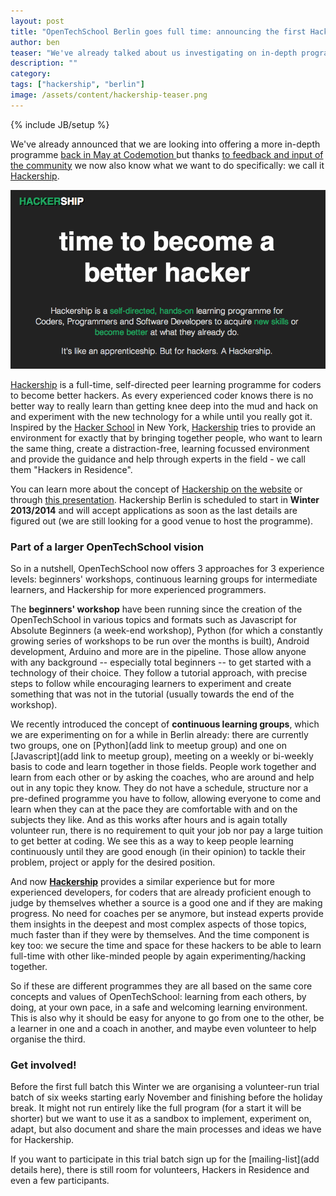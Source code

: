 ```yaml
---
layout: post
title: "OpenTechSchool Berlin goes full time: announcing the first Hackership programme"
author: ben
teaser: "We've already talked about us investigating on in-depth programmes before, but now it is official: The OpenTechSchool in Berlin will offer a full-time learning Programme called Hackership. Similar to the programme the Hacker School in New York is running, Hackership is a 4-days-per-week self-directed peer-learning programme going for several weeks to become a better programmer."
description: ""
category: 
tags: ["hackership", "berlin"]
image: /assets/content/hackership-teaser.png
---
```

{% include JB/setup %}

We've already announced that we are looking into offering a more in-depth programme [back in May at Codemotion ](/2013/05/presenting-at-codemotion-the-state-of-tech-education.html) but thanks [to feedback and input of the community](/2013/06/lets-talk-about-an-in-depth-programme.html) we now also know what we want to do specifically: we call it [Hackership](http://www.hackership.org/).

![Hackership Teaser](/assets/content/hackership-teaser.png)

[Hackership](http://www.hackership.org/) is a full-time, self-directed peer learning programme for coders to become better hackers. As every experienced coder knows there is no better way to really learn than getting knee deep into the mud and hack on and experiment with the new technology for a while until you really got it. Inspired by the [Hacker School](https://www.hackerschool.com/) in New York, [Hackership](http://www.hackership.org/) tries to provide an environment for exactly that by bringing together people, who want to learn the same thing, create a distraction-free, learning focussed environment and provide the guidance and help through experts in the field - we call them "Hackers in Residence".

You can learn more about the concept of [Hackership on the website](http://www.hackership.org/) or through [this presentation](http://hackership.github.io/slides/presentations/hackership/?full#Cover). Hackership Berlin is scheduled to start in **Winter 2013/2014** and will accept applications as soon as the last details are figured out (we are still looking for a good venue to host the programme).

### Part of a larger OpenTechSchool vision
So in a nutshell, OpenTechSchool now offers 3 approaches for 3 experience levels: beginners' workshops, continuous learning groups for intermediate learners, and Hackership for more experienced programmers.

The **beginners' workshop** have been running since the creation of the OpenTechSchool in various topics and formats such as Javascript for Absolute Beginners (a week-end workshop), Python (for which a constantly growing series of workshops to be run over the months is built), Android development, Arduino and more are in the pipeline. Those allow anyone with any background -- especially total beginners -- to get started with a technology of their choice. They follow a tutorial approach, with precise steps to follow while encouraging learners to experiment and create something that was not in the tutorial (usually towards the end of the workshop).

We recently introduced the concept of **continuous learning groups**, which we are experimenting on for a while in Berlin already: there are currently two groups, one on [Python](add link to meetup group) and one on [Javascript](add link to meetup group), meeting on a weekly or bi-weekly basis to code and learn together in those fields. People work together and learn from each other or by asking the coaches, who are around and help out in any topic they know. They do not have a schedule, structure nor a pre-defined programme you have to follow, allowing everyone to come and learn when they can at the pace they are comfortable with and on the subjects they like. And as this works after hours and is again totally volunteer run, there is no requirement to quit your job nor pay a large tuition to get better at coding. We see this as a way to keep people learning continuously until they are good enough (in their opinion) to tackle their problem, project or apply for the desired position.

And now **[Hackership](http://www.hackership.org/)** provides a similar experience but for more experienced developers, for coders that are already proficient enough to judge by themselves whether a source is a good one and if they are making progress. No need for coaches per se anymore, but instead experts provide them insights in the deepest and most complex aspects of those topics, much faster than if they were by themselves. And the time component is key too: we secure the time and space for these hackers to be able to learn full-time with other like-minded people by again experimenting/hacking together. 

So if these are different programmes they are all based on the same core concepts and values of OpenTechSchool: learning from each others, by doing, at your own pace, in a safe and welcoming learning environment. This is also why it should be easy for anyone to go from one to the other, be a learner in one and a coach in another, and maybe even volunteer to help organise the third.

### Get involved!
Before the first full batch this Winter we are organising a volunteer-run trial batch of six weeks starting early November and finishing before the holiday break. It might not run entirely like the full program (for a start it will be shorter) but we want to use it as a sandbox to implement, experiment on, adapt, but also document and share the main processes and ideas we have for Hackership. 

If you want to participate in this trial batch sign up for the [mailing-list](add details here), there is still room for volunteers, Hackers in Residence and even a few participants.